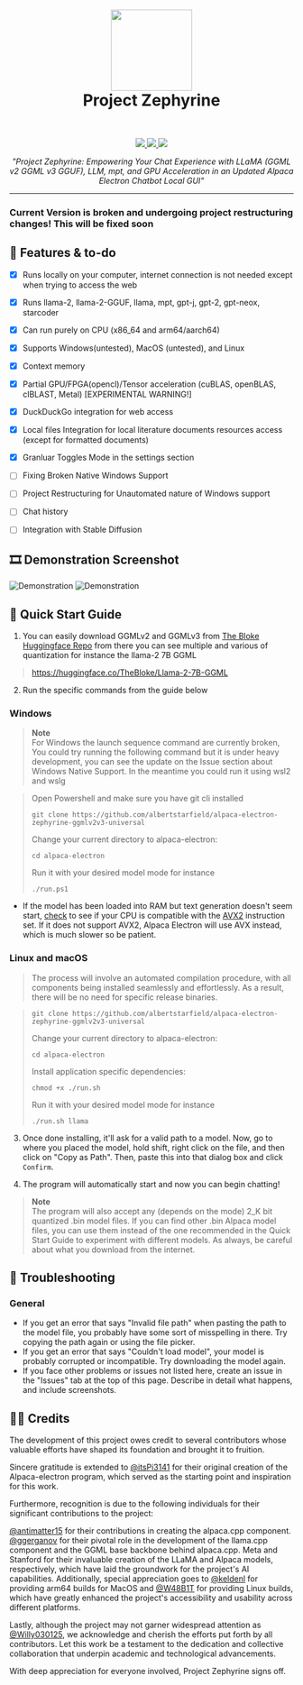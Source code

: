 <h1 align="center">
<sub>
<img src="https://github.com/albertstarfield/alpaca-electron-zephyrine-ggmlv2v3-universal/blob/main/picDemo/Project%20Zephyrine%20Logo.jpg?raw=true" height=144>
</sub>
<br>
Project Zephyrine
</h1>
<br>
<p align="center">
  <a href="https://nodejs.org">
    <img src="https://img.shields.io/badge/node.js-6DA55F?style=for-the-badge&logo=node.js&logoColor=white">
  </a>
  <a href="https://www.electronjs.org/">
    <img src="https://img.shields.io/badge/Electron-191970?style=for-the-badge&logo=Electron&logoColor=white">
  </a>
  <a href="https://github.com/antimatter15/alpaca.cpp/">
    <img src="https://img.shields.io/badge/Alpaca.cpp-%2300599C.svg?style=for-the-badge&logo=c%2B%2B&logoColor=white">
  </a>
</p>

<p align="center"><i>"Project Zephyrine: Empowering Your Chat Experience with LLaMA (GGML v2 GGML v3 GGUF), LLM, mpt, and GPU Acceleration in an Updated Alpaca Electron Chatbot Local GUI"</i></p>
<hr>


### Current Version is broken and undergoing project restructuring changes! This will be fixed soon

## 📃 Features & to-do

- [x] Runs locally on your computer, internet connection is not needed except when trying to access the web
- [x] Runs llama-2, llama-2-GGUF, llama, mpt, gpt-j, gpt-2, gpt-neox, starcoder
- [x] Can run purely on CPU (x86_64 and arm64/aarch64)
- [x] Supports Windows(untested), MacOS (untested), and Linux
- [x] Context memory
- [x] Partial GPU/FPGA(opencl)/Tensor acceleration (cuBLAS, openBLAS, clBLAST, Metal) [EXPERIMENTAL WARNING!]
- [x] DuckDuckGo integration for web access
- [x] Local files Integration for local literature documents resources access (except for formatted documents)
- [x] Granluar Toggles Mode in the settings section
- [ ] Fixing Broken Native Windows Support 
- [ ] Project Restructuring for Unautomated nature of Windows support
- [ ] Chat history
- [ ] Integration with Stable Diffusion



## 🎞 Demonstration Screenshot

![Demonstration](https://github.com/albertstarfield/alpaca-electron-zephyrine-ggmlv2v3-universal/blob/main/picDemo/demo0.png?raw=true)
![Demonstration](https://github.com/albertstarfield/alpaca-electron-zephyrine-ggmlv2v3-universal/blob/main/picDemo/demo1.png?raw=true)

## 🚀 Quick Start Guide

1. You can easily download GGMLv2 and GGMLv3 from [The Bloke Huggingface Repo](https://huggingface.co/TheBloke) from there you can see multiple and various of quantization for instance the llama-2 7B GGML
> https://huggingface.co/TheBloke/Llama-2-7B-GGML

2. Run the specific commands from the guide below


### Windows
> **Note**  
> For Windows the launch sequence command are currently broken, You could try running the following command but it is under heavy development, you can see the update on the Issue section about Windows Native Support. In the meantime you could run it using wsl2 and wslg

> Open Powershell and make sure you have git cli installed
>
>```git clone https://github.com/albertstarfield/alpaca-electron-zephyrine-ggmlv2v3-universal```
>
>Change your current directory to alpaca-electron:
>
>```cd alpaca-electron```
>
> Run it with your desired model mode for instance 
>
> ```./run.ps1```
- If the model has been loaded into RAM but text generation doesn't seem start, [check](https://ark.intel.com/content/www/us/en/ark.html#@Processors) to see if your CPU is compatible with the [AVX2](https://edc.intel.com/content/www/us/en/design/ipla/software-development-platforms/client/platforms/alder-lake-desktop/12th-generation-intel-core-processors-datasheet-volume-1-of-2/002/intel-advanced-vector-extensions-2-intel-avx2/) instruction set. If it does not support AVX2, Alpaca Electron will use AVX instead, which is much slower so be patient. 

### Linux and macOS

> The process will involve an automated compilation procedure, with all components being installed seamlessly and effortlessly. As a result, there will be no need for specific release binaries.

>
>```git clone https://github.com/albertstarfield/alpaca-electron-zephyrine-ggmlv2v3-universal```
>
>Change your current directory to alpaca-electron:
>
>```cd alpaca-electron```
>
>Install application specific dependencies: 
>
> ```chmod +x ./run.sh ```
>
> Run it with your desired model mode for instance 
>
> ```./run.sh llama```


3. Once done installing, it'll ask for a valid path to a model. Now, go to where you placed the model, hold shift, right click on the file, and then click on "Copy as Path". Then, paste this into that dialog box and click `Confirm`. 

4. The program will automatically start and now you can begin chatting!

> **Note**  
> The program will also accept any (depends on the mode) 2_K bit quantized .bin model files. If you can find other .bin Alpaca model files, you can use them instead of the one recommended in the Quick Start Guide to experiment with different models. As always, be careful about what you download from the internet.

## 🔧 Troubleshooting

### General
- If you get an error that says "Invalid file path" when pasting the path to the model file, you probably have some sort of misspelling in there. Try copying the path again or using the file picker.
- If you get an error that says "Couldn't load model", your model is probably corrupted or incompatible. Try downloading the model again.
- If you face other problems or issues not listed here, create an issue in the "Issues" tab at the top of this page. Describe in detail what happens, and include screenshots. 

## 👨‍💻 Credits


The development of this project owes credit to several contributors whose valuable efforts have shaped its foundation and brought it to fruition.

Sincere gratitude is extended to [@itsPi3141](https://github.com/ItsPi3141/alpaca-electron)  for their original creation of the Alpaca-electron program, which served as the starting point and inspiration for this work.

Furthermore, recognition is due to the following individuals for their significant contributions to the project:

[@antimatter15](https://github.com/antimatter15/alpaca.cpp) for their contributions in creating the alpaca.cpp component.
[@ggerganov](https://github.com/ggerganov/llama.cpp) for their pivotal role in the development of the llama.cpp component and the GGML base backbone behind alpaca.cpp.
Meta and Stanford for their invaluable creation of the LLaMA and Alpaca models, respectively, which have laid the groundwork for the project's AI capabilities.
Additionally, special appreciation goes to [@keldenl](https://github.com/keldenl) for providing arm64 builds for MacOS and [@W48B1T](https://github.com/W48B1T) for providing Linux builds, which have greatly enhanced the project's accessibility and usability across different platforms.

Lastly, although the project may not garner widespread attention as [@Willy030125](https://github.com/Willy030125/alpaca-electron-GGML-v2-v3), we acknowledge and cherish the efforts put forth by all contributors. Let this work be a testament to the dedication and collective collaboration that underpin academic and technological advancements.

With deep appreciation for everyone involved, Project Zephyrine signs off.
